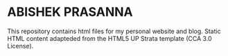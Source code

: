 # ABISHEK PRASANNA 

This repository contains html files for my personal website and blog. Static HTML content adapteded from the HTML5 UP Strata template (CCA 3.0 License).

